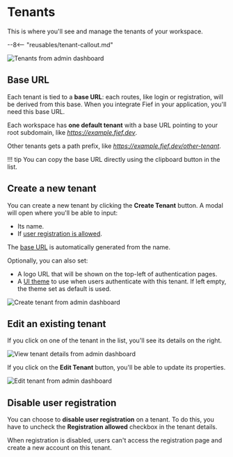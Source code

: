 # Tenants

This is where you'll see and manage the tenants of your workspace.

--8<-- "reusables/tenant-callout.md"

![Tenants from admin dashboard](/assets/images/admin-tenants.png)

## Base URL

Each tenant is tied to a **base URL**: each routes, like login or registration, will be derived from this base. When you integrate Fief in your application, you'll need this base URL.

Each workspace has **one default tenant** with a base URL pointing to your root subdomain, like *https://example.fief.dev*.

Other tenants gets a path prefix, like *https://example.fief.dev/other-tenant*.

!!! tip
    You can copy the base URL directly using the clipboard button in the list.


## Create a new tenant

You can create a new tenant by clicking the **Create Tenant** button. A modal will open where you'll be able to input:

* Its name.
* If [user registration is allowed](#disable-user-registration).

The [base URL](#base-url) is automatically generated from the name.

Optionally, you can also set:

* A logo URL that will be shown on the top-left of authentication pages.
* A [UI theme](./customization/themes.md) to use when users authenticate with this tenant. If left empty, the theme set as default is used.


![Create tenant from admin dashboard](/assets/images/admin-tenants-create.png)

## Edit an existing tenant

If you click on one of the tenant in the list, you'll see its details on the right.

![View tenant details from admin dashboard](/assets/images/admin-tenants-view.png)

If you click on the **Edit Tenant** button, you'll be able to update its properties.

![Edit tenant from admin dashboard](/assets/images/admin-tenants-edit.png)

## Disable user registration

You can choose to **disable user registration** on a tenant. To do this, you have to uncheck the **Registration allowed** checkbox in the tenant details.

When registration is disabled, users can't access the registration page and create a new account on this tenant.
